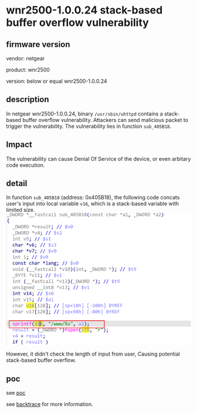 # wnr2500-1.0.0.24 stack-based buffer overflow vulnerability
## firmware version
vendor: netgear

product: wnr2500

version: below or equal wnr2500-1.0.0.24

## description
In netgear wnr2500-1.0.0.24, binary `/usr/sbin/uhttpd` contains a stack-based buffer overflow vulnerability. Attackers can send malicious packet to trigger the vulnerability. The vulnerability lies in function `sub_405B18`.


## Impact
The vulnerability can cause Denial Of Service of the device, or even arbitary code execution.

## detail
In function `sub_405B18` (address: 0x405B18), the following code concats user's input into local variable `v16`, which is a stack-based variable with limited size.
![alt text](image.png)


However, it didn't check the length of input from user, Causing potential stack-based buffer overflow. 


## poc
see [poc](./poc)

see [backtrace](./backtrace) for more information.